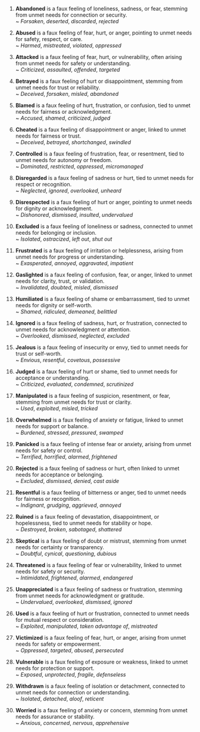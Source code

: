 ﻿1. **Abandoned** is a faux feeling of loneliness, sadness, or fear, stemming from unmet needs for connection or security.  
   ~ *Forsaken*, *deserted*, *discarded*, *rejected*

2. **Abused** is a faux feeling of fear, hurt, or anger, pointing to unmet needs for safety, respect, or care.  
   ~ *Harmed*, *mistreated*, *violated*, *oppressed*

3. **Attacked** is a faux feeling of fear, hurt, or vulnerability, often arising from unmet needs for safety or understanding.  
   ~ *Criticized*, *assaulted*, *offended*, *targeted*

4. **Betrayed** is a faux feeling of hurt or disappointment, stemming from unmet needs for trust or reliability.  
   ~ *Deceived*, *forsaken*, *misled*, *abandoned*

5. **Blamed** is a faux feeling of hurt, frustration, or confusion, tied to unmet needs for fairness or acknowledgment.  
   ~ *Accused*, *shamed*, *criticized*, *judged*

6. **Cheated** is a faux feeling of disappointment or anger, linked to unmet needs for fairness or trust.  
   ~ *Deceived*, *betrayed*, *shortchanged*, *swindled*

7. **Controlled** is a faux feeling of frustration, fear, or resentment, tied to unmet needs for autonomy or freedom.  
   ~ *Dominated*, *restricted*, *oppressed*, *micromanaged*

8. **Disregarded** is a faux feeling of sadness or hurt, tied to unmet needs for respect or recognition.  
   ~ *Neglected*, *ignored*, *overlooked*, *unheard*

9. **Disrespected** is a faux feeling of hurt or anger, pointing to unmet needs for dignity or acknowledgment.  
   ~ *Dishonored*, *dismissed*, *insulted*, *undervalued*

10. **Excluded** is a faux feeling of loneliness or sadness, connected to unmet needs for belonging or inclusion.  
    ~ *Isolated*, *ostracized*, *left out*, *shut out*

11. **Frustrated** is a faux feeling of irritation or helplessness, arising from unmet needs for progress or understanding.  
    ~ *Exasperated*, *annoyed*, *aggravated*, *impatient*

12. **Gaslighted** is a faux feeling of confusion, fear, or anger, linked to unmet needs for clarity, trust, or validation.  
    ~ *Invalidated*, *doubted*, *misled*, *dismissed*

13. **Humiliated** is a faux feeling of shame or embarrassment, tied to unmet needs for dignity or self-worth.  
    ~ *Shamed*, *ridiculed*, *demeaned*, *belittled*

14. **Ignored** is a faux feeling of sadness, hurt, or frustration, connected to unmet needs for acknowledgment or attention.  
    ~ *Overlooked*, *dismissed*, *neglected*, *excluded*

15. **Jealous** is a faux feeling of insecurity or envy, tied to unmet needs for trust or self-worth.  
    ~ *Envious*, *resentful*, *covetous*, *possessive*

16. **Judged** is a faux feeling of hurt or shame, tied to unmet needs for acceptance or understanding.  
    ~ *Criticized*, *evaluated*, *condemned*, *scrutinized*

17. **Manipulated** is a faux feeling of suspicion, resentment, or fear, stemming from unmet needs for trust or clarity.  
    ~ *Used*, *exploited*, *misled*, *tricked*

18. **Overwhelmed** is a faux feeling of anxiety or fatigue, linked to unmet needs for support or balance.  
    ~ *Burdened*, *stressed*, *pressured*, *swamped*

19. **Panicked** is a faux feeling of intense fear or anxiety, arising from unmet needs for safety or control.  
    ~ *Terrified*, *horrified*, *alarmed*, *frightened*

20. **Rejected** is a faux feeling of sadness or hurt, often linked to unmet needs for acceptance or belonging.  
    ~ *Excluded*, *dismissed*, *denied*, *cast aside*

21. **Resentful** is a faux feeling of bitterness or anger, tied to unmet needs for fairness or recognition.  
    ~ *Indignant*, *grudging*, *aggrieved*, *annoyed*

22. **Ruined** is a faux feeling of devastation, disappointment, or hopelessness, tied to unmet needs for stability or hope.  
    ~ *Destroyed*, *broken*, *sabotaged*, *shattered*

23. **Skeptical** is a faux feeling of doubt or mistrust, stemming from unmet needs for certainty or transparency.  
    ~ *Doubtful*, *cynical*, *questioning*, *dubious*

24. **Threatened** is a faux feeling of fear or vulnerability, linked to unmet needs for safety or security.  
    ~ *Intimidated*, *frightened*, *alarmed*, *endangered*

25. **Unappreciated** is a faux feeling of sadness or frustration, stemming from unmet needs for acknowledgment or gratitude.  
    ~ *Undervalued*, *overlooked*, *dismissed*, *ignored*

26. **Used** is a faux feeling of hurt or frustration, connected to unmet needs for mutual respect or consideration.  
    ~ *Exploited*, *manipulated*, *taken advantage of*, *mistreated*

27. **Victimized** is a faux feeling of fear, hurt, or anger, arising from unmet needs for safety or empowerment.  
    ~ *Oppressed*, *targeted*, *abused*, *persecuted*

28. **Vulnerable** is a faux feeling of exposure or weakness, linked to unmet needs for protection or support.  
    ~ *Exposed*, *unprotected*, *fragile*, *defenseless*

29. **Withdrawn** is a faux feeling of isolation or detachment, connected to unmet needs for connection or understanding.  
    ~ *Isolated*, *detached*, *aloof*, *reticent*

30. **Worried** is a faux feeling of anxiety or concern, stemming from unmet needs for assurance or stability.  
    ~ *Anxious*, *concerned*, *nervous*, *apprehensive*
